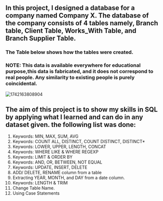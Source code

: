 

## In this project, I designed a database for a company named Company X. The database of the company consists of 4 tables namely, Branch table, Client Table, Works_With Table, and Branch Supplier Table.

### The Table below shows how the tables were created. 

### NOTE: This data is available everywhere for educational purpose,this data is fabricated, and it does not correspond to real people. Any similarity to existing people is purely coincidental.

![1742163808904](image/readme/1742163808904.png)

## The aim of this project is to show my skills in SQL by applying what I learned and can do in any dataset given. the following list was done:

1. Keywords: MIN, MAX, SUM, AVG
2. Keywords: COUNT ALL, DISTINCT, COUNT DISTINCT, DISTINCT*
3. Keywords: LOWER, UPPER, LENGTH,  CONCAT
4. Keywords: WHERE LIKE  & WHERE REGEXP
5. Keywords: LIMIT & ORDER BY
6. Keywords: AND, OR, BETWEEN, NOT EQUAL
7. Keywords: UPDATE, INSERT, DELETE
8. ADD/ DELETE, RENAME column from a table
9. Extracting YEAR, MONTH, and DAY from a date column.
10. Keywords: LENGTH & TRIM
11. Change Table Name.
12. Using Case Statements
